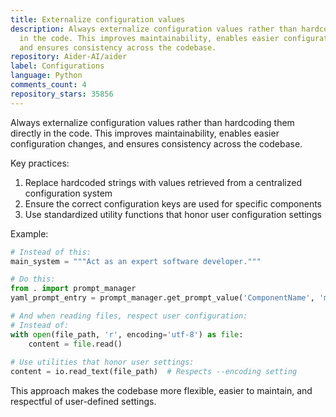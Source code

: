 ```yaml
---
title: Externalize configuration values
description: Always externalize configuration values rather than hardcoding them directly
  in the code. This improves maintainability, enables easier configuration changes,
  and ensures consistency across the codebase.
repository: Aider-AI/aider
label: Configurations
language: Python
comments_count: 4
repository_stars: 35856
---
```


Always externalize configuration values rather than hardcoding them directly in the code. This improves maintainability, enables easier configuration changes, and ensures consistency across the codebase.

Key practices:
1. Replace hardcoded strings with values retrieved from a centralized configuration system
2. Ensure the correct configuration keys are used for specific components
3. Use standardized utility functions that honor user configuration settings

Example:
```python
# Instead of this:
main_system = """Act as an expert software developer."""

# Do this:
from . import prompt_manager
yaml_prompt_entry = prompt_manager.get_prompt_value('ComponentName', 'main_system')

# And when reading files, respect user configuration:
# Instead of:
with open(file_path, 'r', encoding='utf-8') as file:
    content = file.read()
    
# Use utilities that honor user settings:
content = io.read_text(file_path)  # Respects --encoding setting
```

This approach makes the codebase more flexible, easier to maintain, and respectful of user-defined settings.